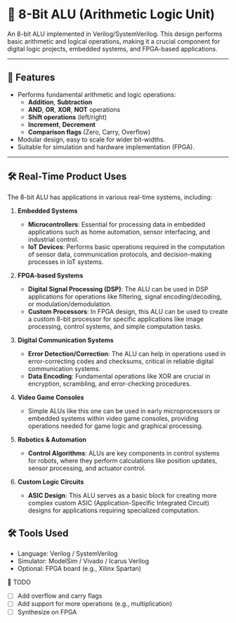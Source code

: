 # 🔢 8-Bit ALU (Arithmetic Logic Unit)

An 8-bit ALU implemented in Verilog/SystemVerilog. This design performs basic arithmetic and logical operations, making it a crucial component for digital logic projects, embedded systems, and FPGA-based applications.

---

## 🚀 Features

- Performs fundamental arithmetic and logic operations:
  - **Addition**, **Subtraction**
  - **AND**, **OR**, **XOR**, **NOT** operations
  - **Shift operations** (left/right)
  - **Increment**, **Decrement**
  - **Comparison flags** (Zero, Carry, Overflow)
- Modular design, easy to scale for wider bit-widths.
- Suitable for simulation and hardware implementation (FPGA).

---

## 🛠️ Real-Time Product Uses

The 8-bit ALU has applications in various real-time systems, including:

1. **Embedded Systems**
   - **Microcontrollers**: Essential for processing data in embedded applications such as home automation, sensor interfacing, and industrial control.
   - **IoT Devices**: Performs basic operations required in the computation of sensor data, communication protocols, and decision-making processes in IoT systems.

2. **FPGA-based Systems**
   - **Digital Signal Processing (DSP)**: The ALU can be used in DSP applications for operations like filtering, signal encoding/decoding, or modulation/demodulation.
   - **Custom Processors**: In FPGA design, this ALU can be used to create a custom 8-bit processor for specific applications like image processing, control systems, and simple computation tasks.

3. **Digital Communication Systems**
   - **Error Detection/Correction**: The ALU can help in operations used in error-correcting codes and checksums, critical in reliable digital communication systems.
   - **Data Encoding**: Fundamental operations like XOR are crucial in encryption, scrambling, and error-checking procedures.

4. **Video Game Consoles**
   - Simple ALUs like this one can be used in early microprocessors or embedded systems within video game consoles, providing operations needed for game logic and graphical processing.

5. **Robotics & Automation**
   - **Control Algorithms**: ALUs are key components in control systems for robots, where they perform calculations like position updates, sensor processing, and actuator control.

6. **Custom Logic Circuits**
   - **ASIC Design**: This ALU serves as a basic block for creating more complex custom ASIC (Application-Specific Integrated Circuit) designs for applications requiring specialized computation.

## 🛠️ Tools Used

- Language: Verilog / SystemVerilog
- Simulator: ModelSim / Vivado / Icarus Verilog
- Optional: FPGA board (e.g., Xilinx Spartan)

📌 TODO

- [ ] Add overflow and carry flags
- [ ] Add support for more operations (e.g., multiplication)
- [ ] Synthesize on FPGA
